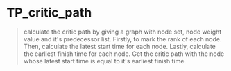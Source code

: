 # TP_critic_path
> calculate the critic path by giving a graph with node set, node weight value and it's predecessor list.
> Firstly, to mark the rank of each node.
> Then, calculate the latest start time for each node.
> Lastly, calculate the earliest finish time for each node.
> Get the critic path with the node whose latest start time is equal to it's earliest finish time.
